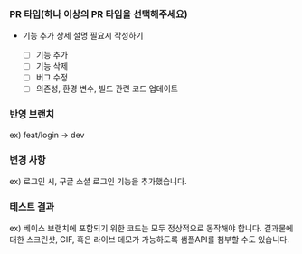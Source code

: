 ### PR 타입(하나 이상의 PR 타입을 선택해주세요)
* 기능 추가 상세 설명 필요시 작성하기
  
  - [ ] 기능 추가
  - [ ] 기능 삭제
  - [ ] 버그 수정
  - [ ] 의존성, 환경 변수, 빌드 관련 코드 업데이트

### 반영 브랜치
ex) feat/login -> dev

### 변경 사항
ex) 로그인 시, 구글 소셜 로그인 기능을 추가했습니다.

### 테스트 결과
ex) 베이스 브랜치에 포함되기 위한 코드는 모두 정상적으로 동작해야 합니다. 결과물에 대한 스크린샷, GIF, 혹은 라이브 데모가 가능하도록 샘플API를 첨부할 수도 있습니다.
